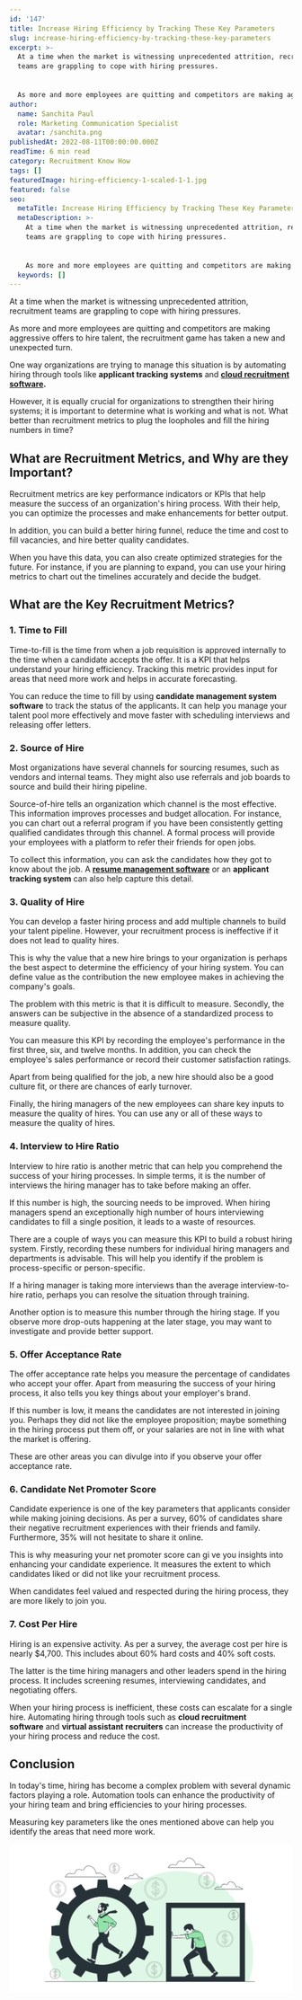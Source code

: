 ```yaml
---
id: '147'
title: Increase Hiring Efficiency by Tracking These Key Parameters
slug: increase-hiring-efficiency-by-tracking-these-key-parameters
excerpt: >-
  At a time when the market is witnessing unprecedented attrition, recruitment
  teams are grappling to cope with hiring pressures.


  As more and more employees are quitting and competitors are making agg...
author:
  name: Sanchita Paul
  role: Marketing Communication Specialist
  avatar: /sanchita.png
publishedAt: 2022-08-11T00:00:00.000Z
readTime: 6 min read
category: Recruitment Know How
tags: []
featuredImage: hiring-efficiency-1-scaled-1-1.jpg
featured: false
seo:
  metaTitle: Increase Hiring Efficiency by Tracking These Key Parameters
  metaDescription: >-
    At a time when the market is witnessing unprecedented attrition, recruitment
    teams are grappling to cope with hiring pressures.


    As more and more employees are quitting and competitors are making agg...
  keywords: []
---
```


At a time when the market is witnessing unprecedented attrition, recruitment teams are grappling to cope with hiring pressures.

As more and more employees are quitting and competitors are making aggressive offers to hire talent, the recruitment game has taken a new and unexpected turn.

<!--more-->

One way organizations are trying to manage this situation is by automating hiring through tools like **applicant tracking systems** and **[cloud recruitment software](https://www.thetalentpool.ai/).**

However, it is equally crucial for organizations to strengthen their hiring systems; it is important to determine what is working and what is not. What better than recruitment metrics to plug the loopholes and fill the hiring numbers in time?

## **What are Recruitment Metrics, and Why are they Important?**

Recruitment metrics are key performance indicators or KPIs that help measure the success of an organization's hiring process. With their help, you can optimize the processes and make enhancements for better output.

In addition, you can build a better hiring funnel, reduce the time and cost to fill vacancies, and hire better quality candidates. 

When you have this data, you can also create optimized strategies for the future. For instance, if you are planning to expand, you can use your hiring metrics to chart out the timelines accurately and decide the budget.

## **What are the Key Recruitment Metrics?**

### 1\. Time to Fill

Time-to-fill is the time from when a job requisition is approved internally to the time when a candidate accepts the offer. It is a KPI that helps understand your hiring efficiency. Tracking this metric provides input for areas that need more work and helps in accurate forecasting.

You can reduce the time to fill by using **candidate management system software** to track the status of the applicants. It can help you manage your talent pool more effectively and move faster with scheduling interviews and releasing offer letters.

### 2\. Source of Hire

Most organizations have several channels for sourcing resumes, such as vendors and internal teams. They might also use referrals and job boards to source and build their hiring pipeline.

Source-of-hire tells an organization which channel is the most effective. This information improves processes and budget allocation. For instance, you can chart out a referral program if you have been consistently getting qualified candidates through this channel. A formal process will provide your employees with a platform to refer their friends for open jobs.

To collect this information, you can ask the candidates how they got to know about the job. A **[resume management software](https://www.thetalentpool.ai/candidate-database-management/)** or an **applicant tracking system** can also help capture this detail.

### 3\. Quality of Hire

You can develop a faster hiring process and add multiple channels to build your talent pipeline. However, your recruitment process is ineffective if it does not lead to quality hires.

This is why the value that a new hire brings to your organization is perhaps the best aspect to determine the efficiency of your hiring system. You can define value as the contribution the new employee makes in achieving the company's goals.

The problem with this metric is that it is difficult to measure. Secondly, the answers can be subjective in the absence of a standardized process to measure quality. 

You can measure this KPI by recording the employee's performance in the first three, six, and twelve months. In addition, you can check the employee's sales performance or record their customer satisfaction ratings.

Apart from being qualified for the job, a new hire should also be a good culture fit, or there are chances of early turnover. 

Finally, the hiring managers of the new employees can share key inputs to measure the quality of hires. You can use any or all of these ways to measure the quality of hires. 

### 4\. Interview to Hire Ratio

Interview to hire ratio is another metric that can help you comprehend the success of your hiring processes. In simple terms, it is the number of interviews the hiring manager has to take before making an offer. 

If this number is high, the sourcing needs to be improved. When hiring managers spend an exceptionally high number of hours interviewing candidates to fill a single position, it leads to a waste of resources.

There are a couple of ways you can measure this KPI to build a robust hiring system. Firstly, recording these numbers for individual hiring managers and departments is advisable. This will help you identify if the problem is process-specific or person-specific.

If a hiring manager is taking more interviews than the average interview-to-hire ratio, perhaps you can resolve the situation through training. 

Another option is to measure this number through the hiring stage. If you observe more drop-outs happening at the later stage, you may want to investigate and provide better support. 

### 5\. Offer Acceptance Rate

The offer acceptance rate helps you measure the percentage of candidates who accept your offer. Apart from measuring the success of your hiring process, it also tells you key things about your employer's brand.

If this number is low, it means the candidates are not interested in joining you. Perhaps they did not like the employee proposition; maybe something in the hiring process put them off, or your salaries are not in line with what the market is offering.

These are other areas you can divulge into if you observe your offer acceptance rate.

### 6\. Candidate Net Promoter Score

Candidate experience is one of the key parameters that applicants consider while making joining decisions. As per a survey, 60% of candidates share their negative recruitment experiences with their friends and family. Furthermore, 35% will not hesitate to share it online.

This is why measuring your net promoter score can gi ve you insights into enhancing your candidate experience. It measures the extent to which candidates liked or did not like your recruitment process.

When candidates feel valued and respected during the hiring process, they are more likely to join you.

### 7\. Cost Per Hire

Hiring is an expensive activity. As per a survey, the average cost per hire is nearly $4,700. This includes about 60% hard costs and 40% soft costs. 

The latter is the time hiring managers and other leaders spend in the hiring process. It includes screening resumes, interviewing candidates, and negotiating offers.

When your hiring process is inefficient, these costs can escalate for a single hire. Automating hiring through tools such as **cloud recruitment software** and **virtual assistant recruiters** can increase the productivity of your hiring process and reduce the cost. 

## Conclusion

In today's time, hiring has become a complex problem with several dynamic factors playing a role. Automation tools can enhance the productivity of your hiring team and bring efficiencies to your hiring processes.

Measuring key parameters like the ones mentioned above can help you identify the areas that need more work.

![hiring-efficiency](images/hiring-efficiency-1-scaled-1-1.jpg)
